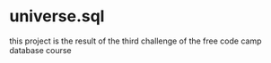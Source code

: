 # universe.sql

this project is the result of the third challenge of the free code camp database course
